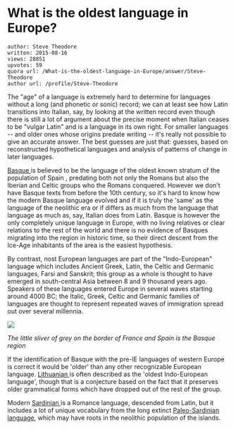# What is the oldest language in Europe?

	author: Steve Theodore
	written: 2015-08-16
	views: 28851
	upvotes: 59
	quora url: /What-is-the-oldest-language-in-Europe/answer/Steve-Theodore
	author url: /profile/Steve-Theodore


The "age" of a language is extremely hard to determine for languages without a long (and phonetic or sonic) record; we can at least see how Latin transitions into Italian, say, by looking at the written record even though there is still a lot of argument about the precise moment when Italian ceases to be "vulgar Latin" and is a language in its own right. For smaller languages -- and older ones whose origins predate writing -- it's really not possible to give an accurate answer. The best guesses are just that: guesses, based on reconstructed hypothetical languages and analysis of patterns of change in later languages.

[Basque ](http://www.britannica.com/topic/Basque-language)is believed to be the language of the oldest known stratum of the population of Spain , predating both not only the Romans but also the Iberian and Celtic groups who the Romans conquered. However we don't have Basque texts from before the 10th century, so it's hard to know how the modern Basque language evolved and if it is truly the 'same' as the language of the neolithic era or if differs as much from the language that language as much as, say, Italian does from Latin. Basque is however the only completely unique language in Europe, with no living relatives or clear relations to the rest of the world and there is no evidence of Basques migrating into the region in historic time, so their direct descent from the Ice-Age inhabitants of the area is the easiest hypothesis.

By contrast, nost European languages are part of the "Indo-European" language which includes Ancient Greek, Latin, the Celtic and Germanic languages, Farsi and Sanskrit; this group as a whole is thought to have emerged in south-central Asia between 8 and 9 thousand years ago. Speakers of these languages entered Europe in several waves starting around 4000 BC; the Italic, Greek, Celtic and Germanic families of languages are thought to represent repeated waves of immigration spread out over several millennia. 



![](https://qph.fs.quoracdn.net/main-qimg-ddd1bfc6b1b7efc6646d98645f380c92)

_The little sliver of grey on the border of France and Spain is the Basque region_ 

If the identification of Basque with the pre-IE languages of western Europe is correct it would be 'older' than any other recognizable European language. [Lithuanian ](https://www.lietuva.lt/en/about_lithuania/lithuanian_language) is often described as the 'oldest Indo-European language', though that is a conjecture based on the fact that it preserves older grammatical forms which have dropped out of the rest of the group. 

Modern [Sardinian ](https://en.wikipedia.org/wiki/Sardinian_language)is a Romance language, descended from Latin, but it includes a lot of unique vocabulary from the long extinct [Paleo-Sardinian language](https://en.wikipedia.org/wiki/Paleo-Sardinian_language), which may have roots in the neolithic population of the islands.

